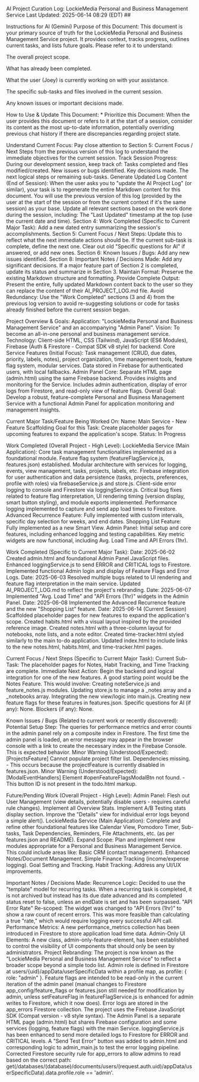 AI Project Curation Log: LockieMedia Personal and Business Management Service
Last Updated: 2025-06-14 08:29 (EDT) ##

Instructions for AI (Gemini)
Purpose of this Document: This document is your primary source of truth for the LockieMedia Personal and Business Management Service project. It provides context, tracks progress, outlines current tasks, and lists future goals. Please refer to it to understand:

The overall project scope.

What has already been completed.

What the user (Joey) is currently working on with your assistance.

The specific sub-tasks and files involved in the current session.

Any known issues or important decisions made.

How to Use & Update This Document: * Prioritize this Document: When the user provides this document or refers to it at the start of a session, consider its content as the most up-to-date information, potentially overriding previous chat history if there are discrepancies regarding project state.

Understand Current Focus: Pay close attention to Section 5: Current Focus / Next Steps from the previous version of this log to understand the immediate objectives for the current session.
Track Session Progress: During our development session, keep track of:
Tasks completed and files modified/created.
New issues or bugs identified.
Key decisions made.
The next logical steps or remaining sub-tasks.
Generate Updated Log Content (End of Session):
When the user asks you to "update the AI Project Log" (or similar), your task is to regenerate the entire Markdown content for this document.
You will use the previous version of this log (provided by the user at the start of the session or from the current context if it's the same session) as your base.
Update all relevant sections based on the work done during the session, including:
The "Last Updated" timestamp at the top (use the current date and time).
Section 4: Work Completed (Specific to Current Major Task): Add a new dated entry summarizing the session's accomplishments.
Section 5: Current Focus / Next Steps: Update this to reflect what the next immediate actions should be. If the current sub-task is complete, define the next one. Clear out old "Specific questions for AI" if answered, or add new ones.
Section 6: Known Issues / Bugs: Add any new issues identified.
Section 8: Important Notes / Decisions Made: Add any significant decisions.
If a major feature part of Section 2 is completed, update its status and summarize in Section 3.
Maintain Format: Preserve the existing Markdown structure and formatting.
Provide Complete Output: Present the entire, fully updated Markdown content back to the user so they can replace the content of their AI_PROJECT_LOG.md file.
Avoid Redundancy: Use the "Work Completed" sections (3 and 4) from the previous log version to avoid re-suggesting solutions or code for tasks already finished before the current session began.

Project Overview & Goals:
Application: "LockieMedia Personal and Business Management Service" and an accompanying "Admin Panel".
Vision: To become an all-in-one personal and business management service.
Technology: Client-side HTML, CSS (Tailwind), JavaScript (ES6 Modules), Firebase (Auth & Firestore - Compat SDK v8 style) for backend.
Core Service Features (Initial Focus): Task management (CRUD, due dates, priority, labels, notes), project organization, time management tools, feature flag system, modular services. Data stored in Firebase for authenticated users, with local fallbacks.
Admin Panel Core: Separate HTML page (admin.html) using the same Firebase backend. Provides insights and monitoring for the Service. Includes admin authentication, display of error logs from Firestore, and read-only view of feature flags.
Overall Goal: Develop a robust, feature-complete Personal and Business Management Service with a functional Admin Panel for application monitoring and management insights.

Current Major Task/Feature Being Worked On:
Name: Main Service - New Feature Scaffolding
Goal for this Task: Create placeholder pages for upcoming features to expand the application's scope.
Status: In Progress

Work Completed (Overall Project - High Level):
LockieMedia Service (Main Application):
Core task management functionalities implemented as a foundational module.
Feature flag system (featureFlagService.js, features.json) established.
Modular architecture with services for logging, events, view management, tasks, projects, labels, etc.
Firebase integration for user authentication and data persistence (tasks, projects, preferences, profile with roles) via firebaseService.js and store.js.
Client-side error logging to console and Firestore via loggingService.js.
Critical bug fixes related to feature flag interpretation, UI rendering timing (version display, smart button styling), and module exports implemented.
Performance logging implemented to capture and send app load times to Firestore.
Advanced Recurrence Feature: Fully implemented with custom intervals, specific day selection for weeks, and end dates.
Shopping List Feature: Fully implemented as a new Smart View.
Admin Panel:
Initial setup and core features, including enhanced logging and testing capabilities.
Key metric widgets are now functional, including Avg. Load Time and API Errors (1hr).

Work Completed (Specific to Current Major Task):
Date: 2025-06-02
Created admin.html and foundational Admin Panel JavaScript files.
Enhanced loggingService.js to send ERROR and CRITICAL logs to Firestore.
Implemented functional Admin login and display of Feature Flags and Error Logs.
Date: 2025-06-03
Resolved multiple bugs related to UI rendering and feature flag interpretation in the main service.
Updated AI_PROJECT_LOG.md to reflect the project's rebranding.
Date: 2025-06-07
Implemented "Avg. Load Time" and "API Errors (1hr)" widgets in the Admin Panel.
Date: 2025-06-08
Implemented the Advanced Recurrence feature and the new "Shopping List" feature.
Date: 2025-06-14 (Current Session)
Scaffolded placeholder pages for new features to expand the application's scope.
Created habits.html with a visual layout inspired by the provided reference image.
Created notes.html with a three-column layout for notebooks, note lists, and a note editor.
Created time-tracker.html styled similarly to the main to-do application.
Updated index.html to include links to the new notes.html, habits.html, and time-tracker.html pages.

Current Focus / Next Steps (Specific to Current Major Task):
Current Sub-Task: The placeholder pages for Notes, Habit Tracking, and Time Tracking are complete.
Immediate Next Action: Begin the backend and logical integration for one of the new features. A good starting point would be the Notes Feature. This would involve:
Creating noteService.js and feature_notes.js modules.
Updating store.js to manage a _notes array and a _notebooks array.
Integrating the new view/logic into main.js.
Creating new feature flags for these features in features.json.
Specific questions for AI (if any):
None.
Blockers (if any):
None.

Known Issues / Bugs (Related to current work or recently discovered):
Potential Setup Step: The queries for performance metrics and error counts in the admin panel rely on a composite index in Firestore. The first time the admin panel is loaded, an error message may appear in the browser console with a link to create the necessary index in the Firebase Console. This is expected behavior.
Minor Warning (Understood/Expected): [ProjectsFeature] Cannot populate project filter list. Dependencies missing. - This occurs because the projectFeature is currently disabled in features.json.
Minor Warning (Understood/Expected): [ModalEventHandlers] Element #openFeatureFlagsModalBtn not found. - This button ID is not present in the todo.html markup.

Future/Pending Work (Overall Project - High Level):
Admin Panel:
Flesh out User Management (view details, potentially disable users - requires careful rule changes).
Implement all Overview Stats.
Implement A/B Testing stats display section.
Improve the "Details" view for individual error logs beyond a simple alert().
LockieMedia Service (Main Application):
Complete and refine other foundational features like Calendar View, Pomodoro Timer, Sub-tasks, Task Dependencies, Reminders, File Attachments, etc. (as per features.json and README).
Expand Scope: Plan and implement new modules appropriate for a Personal and Business Management Service. This could include areas like:
Basic CRM (contact management).
Enhanced Notes/Document Management.
Simple Finance Tracking (income/expense logging).
Goal Setting and Tracking.
Habit Tracking.
Address any UI/UX improvements.

Important Notes / Decisions Made:
Recurrence Logic: Decided to use the "template" model for recurring tasks. When a recurring task is completed, it is not archived but instead has its due date advanced and its completed status reset to false, unless an endDate is set and has been surpassed.
"API Error Rate" Re-scoped: The widget was changed to "API Errors (1hr)" to show a raw count of recent errors. This was more feasible than calculating a true "rate," which would require logging every successful API call.
Performance Metrics: A new performance_metrics collection has been introduced in Firestore to store application load time data.
Admin-Only UI Elements: A new class, admin-only-feature-element, has been established to control the visibility of UI components that should only be seen by administrators.
Project Rebranding: The project is now known as the "LockieMedia Personal and Business Management Service" to reflect a broader scope beyond a simple todo list.
Admin role is defined in Firestore at users/{uid}/appData/userSpecificData within a profile map, as profile: { role: "admin" }.
Feature flags are intended to be read-only in the current iteration of the admin panel (manual changes to Firestore app_config/feature_flags or features.json still needed for modification by admin, unless setFeatureFlag in featureFlagService.js is enhanced for admin writes to Firestore, which it now does).
Error logs are stored in the app_errors Firestore collection.
The project uses the Firebase JavaScript SDK (Compat version - v8 style syntax).
The Admin Panel is a separate HTML page (admin.html) but shares Firebase configuration and some services (logging, feature flags) with the main Service.
loggingService.js has been enhanced to send more detailed logs to Firestore for ERROR and CRITICAL levels.
A "Send Test Error" button was added to admin.html and corresponding logic to admin_main.js to test the error logging pipeline.
Corrected Firestore security rule for app_errors to allow admins to read based on the correct path: get(/databases/(database)/documents/users/(request.auth.uid)/appData/userSpecificData).data.profile.role == 'admin'.